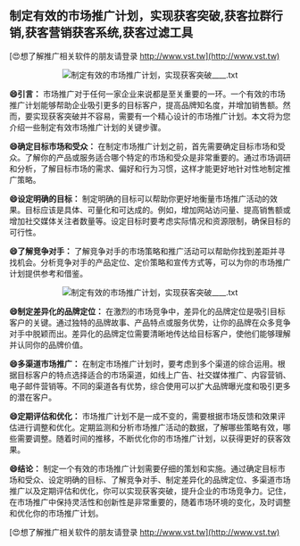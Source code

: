 ## **制定有效的市场推广计划，实现获客突破,获客拉群行销,获客营销获客系统,获客过滤工具**

[😍想了解推广相关软件的朋友请登录 http://www.vst.tw](http://www.vst.tw)

 <center><img src="https://vst.tw/MP4/tuiguang/png/7.png" alt="制定有效的市场推广计划，实现获客突破____.txt"></center>

**😄引言：**
市场推广对于任何一家企业来说都是至关重要的一环。一个有效的市场推广计划能够帮助企业吸引更多的目标客户，提高品牌知名度，并增加销售额。然而，要实现获客突破并不容易，需要有一个精心设计的市场推广计划。本文将为您介绍一些制定有效市场推广计划的关键步骤。

**😄确定目标市场和受众：**
在制定市场推广计划之前，首先需要确定目标市场和受众。了解你的产品或服务适合哪个特定的市场和受众是非常重要的。通过市场调研和分析，了解目标市场的需求、偏好和行为习惯，这样才能更好地针对性地制定推广策略。

**😄设定明确的目标：**
制定明确的目标可以帮助你更好地衡量市场推广活动的效果。目标应该是具体、可量化和可达成的。例如，增加网站访问量、提高销售额或增加社交媒体关注者数量等。设定目标时要考虑实际情况和资源限制，确保目标的可行性。

**😄了解竞争对手：**
了解竞争对手的市场策略和推广活动可以帮助你找到差距并寻找机会。分析竞争对手的产品定位、定价策略和宣传方式等，可以为你的市场推广计划提供参考和借鉴。

 <center><img src="https://vst.tw/MP4/tuiguang/png/1.png" alt="制定有效的市场推广计划，实现获客突破____.txt"></center>

**😄制定差异化的品牌定位：**
在激烈的市场竞争中，差异化的品牌定位是吸引目标客户的关键。通过独特的品牌故事、产品特点或服务优势，让你的品牌在众多竞争对手中脱颖而出。差异化的品牌定位需要清晰地传达给目标客户，使他们能够理解并认同你的品牌价值。

**😄多渠道市场推广：**
在制定市场推广计划时，要考虑到多个渠道的综合运用。根据目标客户的特点选择适合的市场渠道，如线上广告、社交媒体推广、内容营销、电子邮件营销等。不同的渠道各有优势，综合使用可以扩大品牌曝光度和吸引更多的潜在客户。

**😄定期评估和优化：**
市场推广计划不是一成不变的，需要根据市场反馈和效果评估进行调整和优化。定期监测和分析市场推广活动的数据，了解哪些策略有效，哪些需要调整。随着时间的推移，不断优化你的市场推广计划，以获得更好的获客效果。

**😄结论：**
制定一个有效的市场推广计划需要仔细的策划和实施。通过确定目标市场和受众、设定明确的目标、了解竞争对手、制定差异化的品牌定位、多渠道市场推广以及定期评估和优化，你可以实现获客突破，提升企业的市场竞争力。记住，在市场推广中保持灵活性和创新性是非常重要的，随着市场环境的变化，及时调整和优化你的市场推广计划。

[😍想了解推广相关软件的朋友请登录 http://www.vst.tw](http://www.vst.tw)



